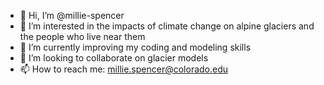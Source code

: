 - 👋 Hi, I’m @millie-spencer
- 👀 I’m interested in the impacts of climate change on alpine glaciers and the people who live near them 
- 🌱 I’m currently improving my coding and modeling skills 
- 💞️ I’m looking to collaborate on glacier models
- 📫 How to reach me: millie.spencer@colorado.edu



